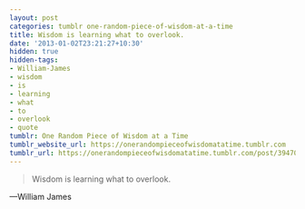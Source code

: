 ```yaml
---
layout: post
categories: tumblr one-random-piece-of-wisdom-at-a-time
title: Wisdom is learning what to overlook.
date: '2013-01-02T23:21:27+10:30'
hidden: true
hidden-tags:
- William-James
- wisdom
- is
- learning
- what
- to
- overlook
- quote
tumblr: One Random Piece of Wisdom at a Time
tumblr_website_url: https://onerandompieceofwisdomatatime.tumblr.com
tumblr_url: https://onerandompieceofwisdomatatime.tumblr.com/post/39470453633/wisdom-is-learning-what-to-overlook
---
```

> Wisdom is learning what to overlook.

—William James
